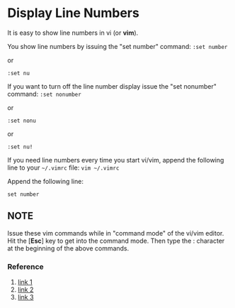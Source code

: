 # Display Line Numbers

It is easy to show line numbers in vi (or **vim**).

You show line numbers by issuing the "set number" command:
`:set number`

or 

`:set nu`

If you want to turn off the line number display issue the "set nonumber" command:
`:set nonumber` 

or

`:set nonu`

or 

`:set nu!`

If you need line numbers every time you start vi/vim, append the following line to your `~/.vimrc` file:
`vim ~/.vimrc`

Append the following line:

`set number`

## NOTE
Issue these vim commands while in "command mode" of the vi/vim editor. Hit the [**Esc**] key to get into the command mode. Then type the : character at the beginning of the above commands.

### Reference

1. [link 1](http://alvinalexander.com/blog/post/linux-unix/how-to-display-line-numbers-vi-vim-editor)
2. [link 2](http://vim.wikia.com/wiki/Display_line_numbers)
3. [link 3](http://www.cyberciti.biz/faq/vi-show-line-numbers)
